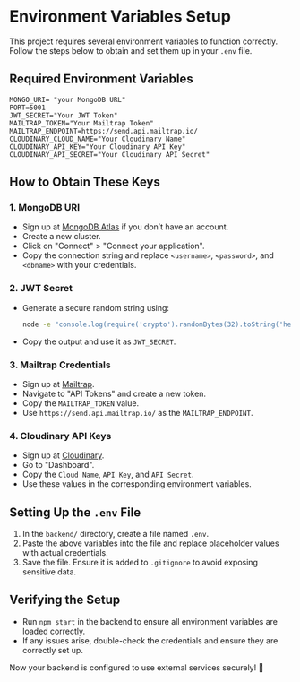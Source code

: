 # Environment Variables Setup

This project requires several environment variables to function correctly. Follow the steps below to obtain and set them up in your `.env` file.

## Required Environment Variables

```
MONGO_URI= "your MongoDB URL"
PORT=5001
JWT_SECRET="Your JWT Token"
MAILTRAP_TOKEN="Your Mailtrap Token"
MAILTRAP_ENDPOINT=https://send.api.mailtrap.io/
CLOUDINARY_CLOUD_NAME="Your Cloudinary Name"
CLOUDINARY_API_KEY="Your Cloudinary API Key"
CLOUDINARY_API_SECRET="Your Cloudinary API Secret"
```

## How to Obtain These Keys

### 1. MongoDB URI
- Sign up at [MongoDB Atlas](https://www.mongodb.com/cloud/atlas) if you don’t have an account.
- Create a new cluster.
- Click on "Connect" > "Connect your application".
- Copy the connection string and replace `<username>`, `<password>`, and `<dbname>` with your credentials.

### 2. JWT Secret
- Generate a secure random string using:
  ```sh
  node -e "console.log(require('crypto').randomBytes(32).toString('hex'))"
  ```
- Copy the output and use it as `JWT_SECRET`.

### 3. Mailtrap Credentials
- Sign up at [Mailtrap](https://mailtrap.io/).
- Navigate to "API Tokens" and create a new token.
- Copy the `MAILTRAP_TOKEN` value.
- Use `https://send.api.mailtrap.io/` as the `MAILTRAP_ENDPOINT`.

### 4. Cloudinary API Keys
- Sign up at [Cloudinary](https://cloudinary.com/).
- Go to "Dashboard".
- Copy the `Cloud Name`, `API Key`, and `API Secret`.
- Use these values in the corresponding environment variables.

## Setting Up the `.env` File
1. In the `backend/` directory, create a file named `.env`.
2. Paste the above variables into the file and replace placeholder values with actual credentials.
3. Save the file. Ensure it is added to `.gitignore` to avoid exposing sensitive data.

## Verifying the Setup
- Run `npm start` in the backend to ensure all environment variables are loaded correctly.
- If any issues arise, double-check the credentials and ensure they are correctly set up.

Now your backend is configured to use external services securely! 🚀


